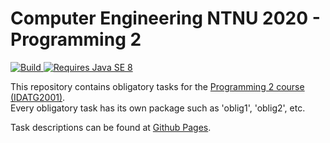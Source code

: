 # Computer Engineering NTNU 2020 - Programming 2
<p align="left">
	<a href="https://travis-ci.org/rubenchristoffer/BIDATA-IDATG2001">
		<img alt="Build" src="https://travis-ci.org/rubenchristoffer/BIDATA-IDATG2001.svg?branch=master" />
	</a>
	<a href="https://www.java.com/en/download/">
		<img alt="Requires Java SE 8" src="https://img.shields.io/badge/java%20requirement-SE%208-yellow.svg" />
	</a>
</p>

This repository contains obligatory tasks for the <a href="https://www.ntnu.edu/studies/courses/IDATG2001#tab=omEmnet">Programming 2 course (IDATG2001)</a>.<br />
Every obligatory task has its own package such as 'oblig1', 'oblig2', etc.

Task descriptions can be found at <a href="https://rubenchristoffer.github.io/BIDATA-IDATG2001/">Github Pages</a>. 
